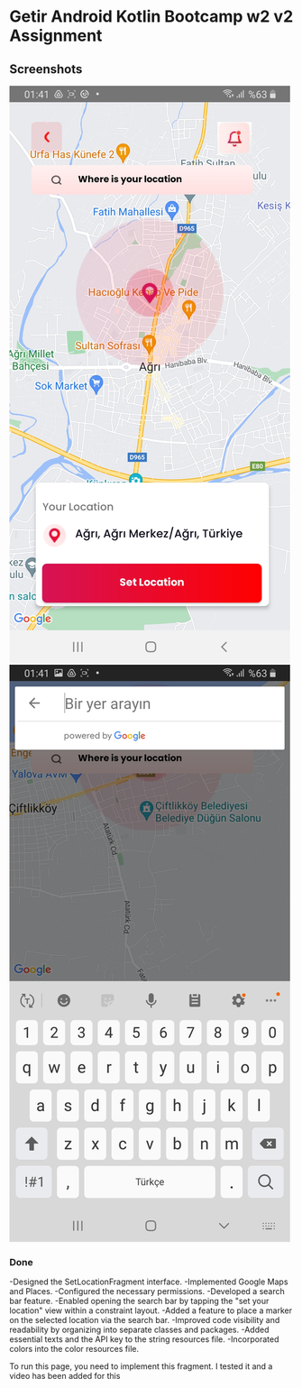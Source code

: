 # Getir Android Kotlin Bootcamp w2 v2 Assignment

## Screenshots

![Map Screen](Main%20Screen.jpg)
![Search Bar](Search%20Screen.jpg)


### Done

-Designed the SetLocationFragment interface.
-Implemented Google Maps and Places.
-Configured the necessary permissions.
-Developed a search bar feature.
-Enabled opening the search bar by tapping the "set your location" view within a constraint layout.
-Added a feature to place a marker on the selected location via the search bar.
-Improved code visibility and readability by organizing into separate classes and packages.
-Added essential texts and the API key to the string resources file.
-Incorporated colors into the color resources file.



To run this page, you need to implement this fragment.
I tested it and a video has been added for this